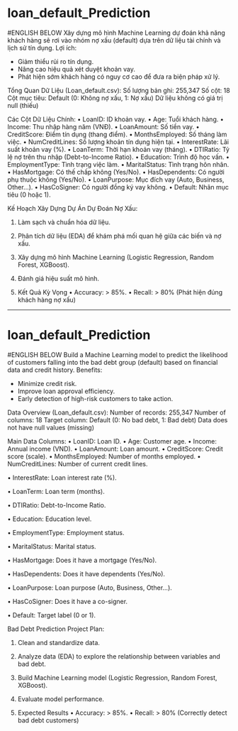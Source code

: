 # loan_default_Prediction
#ENGLISH BELOW
Xây dựng mô hình Machine Learning dự đoán khả năng khách hàng sẽ rơi vào nhóm nợ xấu (default) dựa trên dữ liệu tài chính và lịch sử tín dụng.
Lợi ích:
- Giảm thiểu rủi ro tín dụng.
- Nâng cao hiệu quả xét duyệt khoản vay.
- Phát hiện sớm khách hàng có nguy cơ cao để đưa ra biện pháp xử lý.

Tổng Quan Dữ Liệu (Loan_default.csv):
Số lượng bản ghi: 255,347
Số cột: 18
Cột mục tiêu: Default (0: Không nợ xấu, 1: Nợ xấu)
Dữ liệu không có giá trị null (thiếu)

Các Cột Dữ Liệu Chính:
•	LoanID: ID khoản vay.
•	Age: Tuổi khách hàng.
•	Income: Thu nhập hàng năm (VNĐ).
•	LoanAmount: Số tiền vay.
•	CreditScore: Điểm tín dụng (thang điểm).
•	MonthsEmployed: Số tháng làm việc.
•	NumCreditLines: Số lượng khoản tín dụng hiện tại.
•	InterestRate: Lãi suất khoản vay (%).
•	LoanTerm: Thời hạn khoản vay (tháng).
•	DTIRatio: Tỷ lệ nợ trên thu nhập (Debt-to-Income Ratio).
•	Education: Trình độ học vấn.
•	EmploymentType: Tình trạng việc làm.
•	MaritalStatus: Tình trạng hôn nhân.
•	HasMortgage: Có thế chấp không (Yes/No).
•	HasDependents: Có người phụ thuộc không (Yes/No).
•	LoanPurpose: Mục đích vay (Auto, Business, Other...).
•	HasCoSigner: Có người đồng ký vay không.
•	Default: Nhãn mục tiêu (0 hoặc 1).

Kế Hoạch Xây Dựng Dự Án Dự Đoán Nợ Xấu:
1.	Làm sạch và chuẩn hóa dữ liệu.
2.	Phân tích dữ liệu (EDA) để khám phá mối quan hệ giữa các biến và nợ xấu.
3.	Xây dựng mô hình Machine Learning (Logistic Regression, Random Forest, XGBoost).
4.	Đánh giá hiệu suất mô hình.

5. Kết Quả Kỳ Vọng
•	Accuracy: > 85%.
•	Recall: > 80% (Phát hiện đúng khách hàng nợ xấu)

-----------------------------------------------------
# loan_default_Prediction
#ENGLISH BELOW
Build a Machine Learning model to predict the likelihood of customers falling into the bad debt group (default) based on financial data and credit history.
Benefits:
- Minimize credit risk.
- Improve loan approval efficiency.
- Early detection of high-risk customers to take action.

Data Overview (Loan_default.csv):
Number of records: 255,347
Number of columns: 18
Target column: Default (0: No bad debt, 1: Bad debt)
Data does not have null values ​​(missing)

Main Data Columns:
• LoanID: Loan ID.
• Age: Customer age.
• Income: Annual income (VND).
• LoanAmount: Loan amount.
• CreditScore: Credit score (scale).
• MonthsEmployed: Number of months employed.
• NumCreditLines: Number of current credit lines.

• InterestRate: Loan interest rate (%).

• LoanTerm: Loan term (months).

• DTIRatio: Debt-to-Income Ratio.

• Education: Education level.

• EmploymentType: Employment status.

• MaritalStatus: Marital status.

• HasMortgage: Does it have a mortgage (Yes/No).

• HasDependents: Does it have dependents (Yes/No).

• LoanPurpose: Loan purpose (Auto, Business, Other...).

• HasCoSigner: Does it have a co-signer.

• Default: Target label (0 or 1).

Bad Debt Prediction Project Plan:
1. Clean and standardize data.

2. Analyze data (EDA) to explore the relationship between variables and bad debt.
3. Build Machine Learning model (Logistic Regression, Random Forest, XGBoost).

4. Evaluate model performance.

5. Expected Results
• Accuracy: > 85%.
• Recall: > 80% (Correctly detect bad debt customers)

